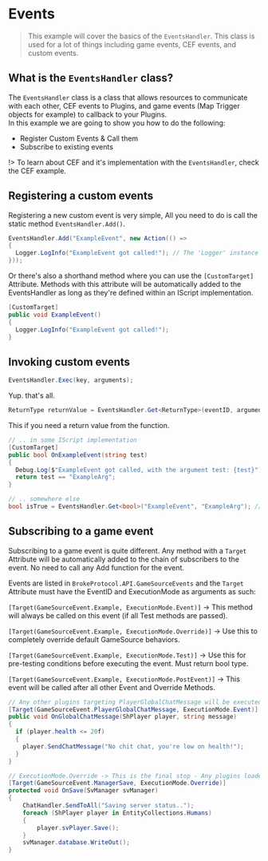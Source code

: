 # Events

> This example will cover the basics of the ``EventsHandler``. This class is used for a lot of things including game events, CEF events, and custom events.

## What is the ``EventsHandler`` class?
The ``EventsHandler`` class is a class that allows resources to communicate with each other, CEF events to Plugins, and game events (Map Trigger objects for example) to callback to your Plugins.  
In this example we are going to show you how to do the following:
- Register Custom Events & Call them
- Subscribe to existing events

!> To learn about CEF and it's implementation with the ``EventsHandler``, check the CEF example.

## Registering a custom events
Registering a new custom event is very simple, All you need to do is call the static method ``EventsHandler.Add()``.
```csharp
EventsHandler.Add("ExampleEvent", new Action(() => 
{
  Logger.LogInfo("ExampleEvent got called!"); // The 'Logger' instance is a class from BP-CoreLib. Using 'Debug.Log()' here will work just fine too.
}));
```
Or there's also a shorthand method where you can use the ``[CustomTarget]`` Attribute. Methods with this attribute will be automatically added to the EventsHandler as long as they're defined within an IScript implementation.
```csharp
[CustomTarget]
public void ExampleEvent()
{
  Logger.LogInfo("ExampleEvent got called!");
}
```

## Invoking custom events
```csharp
EventsHandler.Exec(key, arguments);
```
Yup. that's all.
```csharp
ReturnType returnValue = EventsHandler.Get<ReturnType>(eventID, arguments);
```
This if you need a return value from the function.
```csharp
// .. in some IScript implementation
[CustomTarget]
public bool OnExampleEvent(string test)
{
  Debug.Log($"ExampleEvent got called, with the argument test: {test}");
  return test == "ExampleArg";
}

// .. somewhere else
bool isTrue = EventsHandler.Get<bool>("ExampleEvent", "ExampleArg"); // bool with the event return value
```

## Subscribing to a game event
Subscribing to a game event is quite different. Any method with a ``Target`` Attribute will be automatically added to the chain of subscribers to the event. No need to call any Add function for the event.

Events are listed in ``BrokeProtocol.API.GameSourceEvents`` and the ``Target`` Attribute must have the EventID and ExecutionMode as arguments as such:

``[Target(GameSourceEvent.Example, ExecutionMode.Event)]`` -> This method will always be called on this event (if all Test methods are passed).

``[Target(GameSourceEvent.Example, ExecutionMode.Override)]`` -> Use this to completely override default GameSource behaviors.

``[Target(GameSourceEvent.Example, ExecutionMode.Test)]`` -> Use this for pre-testing conditions before executing the event. Must return bool type.

``[Target(GameSourceEvent.Example, ExecutionMode.PostEvent)]`` -> This event will be called after all other Event and Override Methods.

```csharp
// Any other plugins targeting PlayerGlobalChatMessage will be executed
[Target(GameSourceEvent.PlayerGlobalChatMessage, ExecutionMode.Event)]
public void OnGlobalChatMessage(ShPlayer player, string message)
{
  if (player.health <= 20f) 
  {
    player.SendChatMessage("No chit chat, you're low on health!");
  }
}

// ExecutionMode.Override -> This is the final stop - Any plugins loaded after (including zGameSource.dll) won't be executed
[Target(GameSourceEvent.ManagerSave, ExecutionMode.Override)]
protected void OnSave(SvManager svManager)
{
    ChatHandler.SendToAll("Saving server status..");
    foreach (ShPlayer player in EntityCollections.Humans)
    {
        player.svPlayer.Save();
    }
    svManager.database.WriteOut();
}
```
